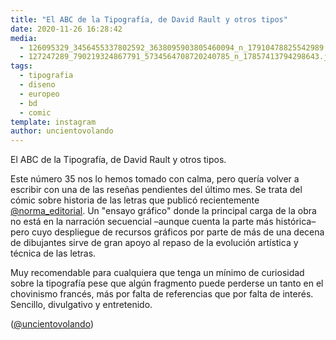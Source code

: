 ```yaml
---
title: "El ABC de la Tipografía, de David Rault y otros tipos"
date: 2020-11-26 16:28:42
media: 
  - 126095329_3456455337802592_3638095903805460094_n_17910478825542989.jpg
  - 127247289_790219324867791_5734564708720240785_n_17857413794298643.jpg
tags: 
  - tipografia
  - diseno
  - europeo
  - bd
  - comic
template: instagram
author: uncientovolando
---
```


El ABC de la Tipografía, de David Rault y otros tipos.


Este número 35 nos lo hemos tomado con calma, pero quería volver a escribir con una de las reseñas pendientes del último mes. Se trata del cómic sobre historia de las letras que publicó recientemente [@norma_editorial](https://instagram.com/norma_editorial). Un "ensayo gráfico" donde la principal carga de la obra no está en la narración secuencial –aunque cuenta la parte más histórica– pero cuyo despliegue de recursos gráficos por parte de más de una decena de dibujantes sirve de gran apoyo al repaso de la evolución artística y técnica de las letras.


Muy recomendable para cualquiera que tenga un mínimo de curiosidad sobre la tipografía pese que algún fragmento puede perderse un tanto en el chovinismo francés, más por falta de referencias que por falta de interés. Sencillo, divulgativo y entretenido. 


([@uncientovolando](https://instagram.com/uncientovolando))
